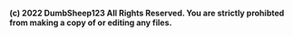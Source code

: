 <strong>(c) 2022 DumbSheep123 All Rights Reserved. You are strictly prohibted from making a copy of or editing any files.</strong>
